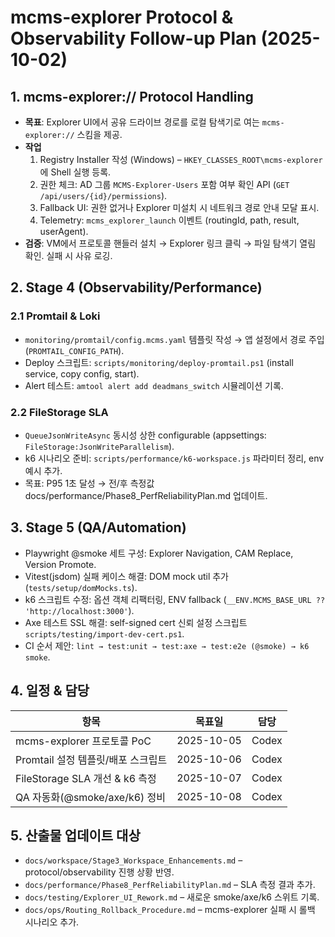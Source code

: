 # mcms-explorer Protocol & Observability Follow-up Plan (2025-10-02)

## 1. mcms-explorer:// Protocol Handling
- **목표**: Explorer UI에서 공유 드라이브 경로를 로컬 탐색기로 여는 `mcms-explorer://` 스킴을 제공.
- **작업**
  1. Registry Installer 작성 (Windows) – `HKEY_CLASSES_ROOT\mcms-explorer`에 Shell 실행 등록.
  2. 권한 체크: AD 그룹 `MCMS-Explorer-Users` 포함 여부 확인 API (`GET /api/users/{id}/permissions`).
  3. Fallback UI: 권한 없거나 Explorer 미설치 시 네트워크 경로 안내 모달 표시.
  4. Telemetry: `mcms_explorer_launch` 이벤트 (routingId, path, result, userAgent).
- **검증**: VM에서 프로토콜 핸들러 설치 → Explorer 링크 클릭 → 파일 탐색기 열림 확인. 실패 시 사유 로깅.

## 2. Stage 4 (Observability/Performance)
### 2.1 Promtail & Loki
- `monitoring/promtail/config.mcms.yaml` 템플릿 작성 → 앱 설정에서 경로 주입 (`PROMTAIL_CONFIG_PATH`).
- Deploy 스크립트: `scripts/monitoring/deploy-promtail.ps1` (install service, copy config, start).
- Alert 테스트: `amtool alert add deadmans_switch` 시뮬레이션 기록.

### 2.2 FileStorage SLA
- `QueueJsonWriteAsync` 동시성 상한 configurable (appsettings: `FileStorage:JsonWriteParallelism`).
- k6 시나리오 준비: `scripts/performance/k6-workspace.js` 파라미터 정리, env 예시 추가.
- 목표: P95 1초 달성 → 전/후 측정값 docs/performance/Phase8_PerfReliabilityPlan.md 업데이트.

## 3. Stage 5 (QA/Automation)
- Playwright @smoke 세트 구성: Explorer Navigation, CAM Replace, Version Promote.
- Vitest(jsdom) 실패 케이스 해결: DOM mock util 추가 (`tests/setup/domMocks.ts`).
- k6 스크립트 수정: 옵션 객체 리팩터링, ENV fallback (`__ENV.MCMS_BASE_URL ?? 'http://localhost:3000'`).
- Axe 테스트 SSL 해결: self-signed cert 신뢰 설정 스크립트 `scripts/testing/import-dev-cert.ps1`.
- CI 순서 제안: `lint → test:unit → test:axe → test:e2e (@smoke) → k6 smoke`.

## 4. 일정 & 담당
| 항목 | 목표일 | 담당 |
| --- | --- | --- |
| mcms-explorer 프로토콜 PoC | 2025-10-05 | Codex |
| Promtail 설정 템플릿/배포 스크립트 | 2025-10-06 | Codex |
| FileStorage SLA 개선 & k6 측정 | 2025-10-07 | Codex |
| QA 자동화(@smoke/axe/k6) 정비 | 2025-10-08 | Codex |

## 5. 산출물 업데이트 대상
- `docs/workspace/Stage3_Workspace_Enhancements.md` – protocol/observability 진행 상황 반영.
- `docs/performance/Phase8_PerfReliabilityPlan.md` – SLA 측정 결과 추가.
- `docs/testing/Explorer_UI_Rework.md` – 새로운 smoke/axe/k6 스위트 기록.
- `docs/ops/Routing_Rollback_Procedure.md` – mcms-explorer 실패 시 롤백 시나리오 추가.

